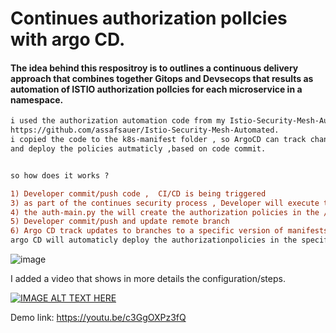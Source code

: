 # Continues authorization polIcies with argo CD.

####  The idea behind this respositroy is to outlines a continuous delivery approach that combines together Gitops and Devsecops that results as automation of ISTIO authorization polIcies for each microservice in a namespace.

```diff
i used the authorization automation code from my Istio-Security-Mesh-Automated repository: 
https://github.com/assafsauer/Istio-Security-Mesh-Automated.
i copied the code to the k8s-manifest folder , so ArgoCD can track changes in the manifest 
and deploy the policies autmaticly ,based on code commit.


so how does it works ?

1) Developer commit/push code ,  CI/CD is being triggered 
3) as part of the continues security process , Developer will execute the auth-main.py script.
4) the auth-main.py the will create the authorization policies in the /k8s-manifest/manifest/auth folder (argoCD sourc path).
5) Developer commit/push and update remote branch 
6) Argo CD track updates to branches to a specific version of manifests at a Git commit. 
argo CD will automaticly deploy the authorizationpolicies in the specified target environments/namespece. 
```


![image](https://user-images.githubusercontent.com/22165556/128159514-bf37e9e6-14a6-44a6-9a8e-20e8f402213e.png)

 I added a video that shows in more details the configuration/steps.

[![IMAGE ALT TEXT HERE](https://img.youtube.com/vi/c3GgOXPz3fQ/0.jpg)](https://www.youtube.com/watch?v=c3GgOXPz3fQ)



Demo link: https://youtu.be/c3GgOXPz3fQ

